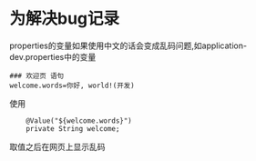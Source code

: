 # 为解决bug记录 

properties的变量如果使用中文的话会变成乱码问题,如application-dev.properties中的变量
```
### 欢迎页 语句
welcome.words=你好, world!(开发)
```
使用
```
    @Value("${welcome.words}")
    private String welcome;
```
取值之后在网页上显示乱码